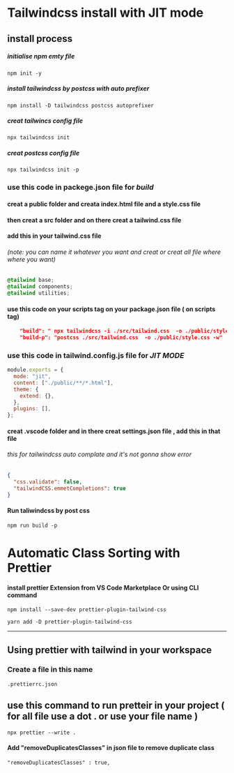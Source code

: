 # Tailwindcss install with JIT mode

## install process

##### initialise npm emty file

```
npm init -y
```

##### install tailwindcss by postcss with auto prefixer

```
npm install -D tailwindcss postcss autoprefixer
```

##### creat tailwincs config file

```
npx tailwindcss init
```

##### creat postcss config file 
```
npx tailwindcss init -p
```
### use this code in **packege.json** file for _build_

#### creat a public  folder  and creata index.html file  and a **style.css** file 
#### then  creat a src folder  and on there creat a **tailwind.css** file 

#### add this in your **tailwind.css** file 
###### *(note: you can name it whatever you want and creat or creat  all file where where you want)*
```css
@tailwind base;
@tailwind components;
@tailwind utilities;
```


#### use this code on  your scripts tag  on your  package.json file   ( on scripts tag)
```json
    "build": " npx tailwindcss -i ./src/tailwind.css  -o ./public/style.css -w",
    "build-p": "postcss ./src/tailwind.css  -o ./public/style.css -w"
```

### use this code in **tailwind.config.js file** for _JIT MODE_

```javaScript
module.exports = {
  mode: "jit",
  content: ["./public/**/*.html"],
  theme: {
    extend: {},
  },
  plugins: [],
};

```

#### creat .vscode folder  and in there  creat settings.json file , add this in that file 
###### this for tailwindcss auto complate and it's not gonna show error 

```json
{
  "css.validate": false,
  "tailwindCSS.emmetCompletions": true
}

```

#### Run taliwindcss by post css 

```
npm run build -p 
```


# Automatic Class Sorting with Prettier
 #### install prettier Extension from VS Code Marketplace   Or using CLI command 
```
npm install --save-dev prettier-plugin-tailwind-css
```
 ```
 yarn add -D prettier-plugin-tailwind-css
 ```
----------
## Using prettier  with tailwind in your workspace 
### Create a file  in this name 
```
.prettierrc.json
```
## use this command to run pretteir in your project  ( for all file use a dot . or use your file name  )
```
npx prettier --write . 
```

#### Add "removeDuplicatesClasses" in  json file to remove duplicate  class  
```
"removeDuplicatesClasses" : true,
```
